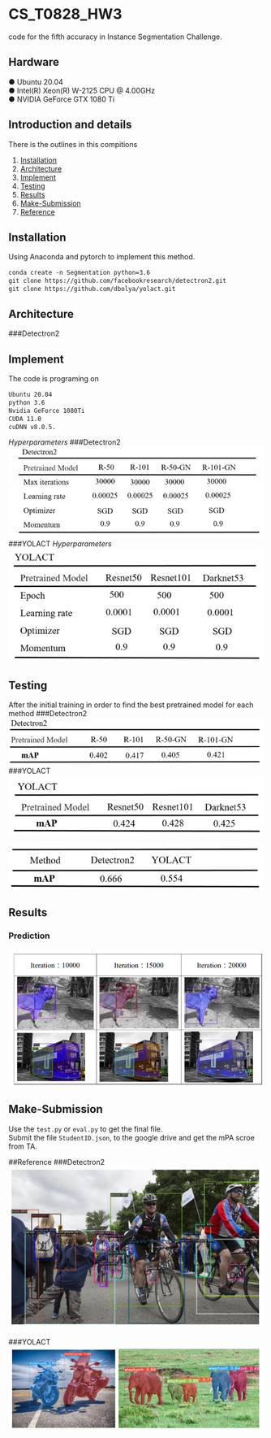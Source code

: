 # CS_T0828_HW3
code for the fifth accuracy in Instance Segmentation Challenge. <br>

## Hardware
● Ubuntu 20.04 <br>
● Intel(R) Xeon(R) W-2125 CPU @ 4.00GHz <br>
● NVIDIA GeForce GTX 1080 Ti <br>

## Introduction and details
There is the outlines in this compitions <br>
1. [Installation](#Installation) <br>
2. [Architecture](#Architecture)<br>
3. [Implement](#Implement) <br>
4. [Testing](#Testing) <br>
5. [Results](#Results)<br>
6. [Make-Submission](#Make-Submission)<br>
7. [Reference](#Reference)<br>

## Installation
Using Anaconda and pytorch to implement this method.

    conda create -n Segmentation python=3.6
    git clone https://github.com/facebookresearch/detectron2.git
    git clone https://github.com/dbolya/yolact.git

## Architecture
###Detectron2


## Implement
The code is programing on 

    Ubuntu 20.04
    python 3.6
    Nvidia GeForce 1080Ti 
    CUDA 11.0
    cuDNN v8.0.5.
 
*Hyperparameters* 
###Detectron2
![image](https://github.com/eddieczc/Image-Processing-via-deep-learning/blob/master/HW3_Instance_Segmentation/Images/Detectron2_Hyperparameters.PNG)
###YOLACT
*Hyperparameters* 
![image](https://github.com/eddieczc/Image-Processing-via-deep-learning/blob/master/HW3_Instance_Segmentation/Images/YOLACT_Hyperparameters.PNG)    


## Testing
After the initial training in order to find the best pretrained model for each method
###Detectron2
![image](https://github.com/eddieczc/Image-Processing-via-deep-learning/blob/master/HW3_Instance_Segmentation/Images/Detectron2_Performance.PNG) <br> 
###YOLACT
![image](https://github.com/eddieczc/Image-Processing-via-deep-learning/blob/master/HW3_Instance_Segmentation/Images/YOLACT_Performance.PNG) <br> 


![image](https://github.com/eddieczc/Image-Processing-via-deep-learning/blob/master/HW3_Instance_Segmentation/Images/Final_Performance.PNG) <br> 


## Results
### Prediction 
![image](https://github.com/eddieczc/Image-Processing-via-deep-learning/blob/master/HW3_Instance_Segmentation/Images/Result.PNG) <br>     


## Make-Submission
Use the `test.py` or `eval.py` to get the final file. <br>
Submit the file `StudentID.json`, to the google drive and  get the mPA scroe from TA. <br>


##Reference
###Detectron2
![image](https://github.com/eddieczc/Image-Processing-via-deep-learning/blob/master/HW3_Instance_Segmentation/Images/Detectron2.PNG) <br>     
###YOLACT
![image](https://github.com/eddieczc/Image-Processing-via-deep-learning/blob/master/HW3_Instance_Segmentation/Images/YOLACT.PNG) <br>     
